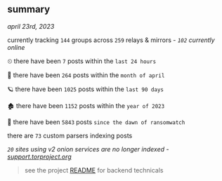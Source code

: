 
## summary
_april 23rd, 2023_

currently tracking `144` groups across `259` relays & mirrors - _`102` currently online_

⏲ there have been `7` posts within the `last 24 hours`

🦈 there have been `264` posts within the `month of april`

🪐 there have been `1025` posts within the `last 90 days`

🏚 there have been `1152` posts within the `year of 2023`

🦕 there have been `5843` posts `since the dawn of ransomwatch`

there are `73` custom parsers indexing posts

_`20` sites using v2 onion services are no longer indexed - [support.torproject.org](https://support.torproject.org/onionservices/v2-deprecation/)_

> see the project [README](https://github.com/joshhighet/ransomwatch#ransomwatch--) for backend technicals
